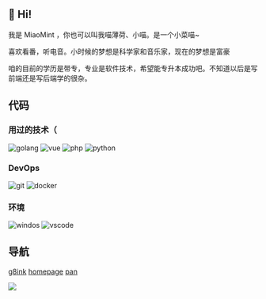 ## 👋 Hi!

我是 MiaoMint ，你也可以叫我喵薄荷、小喵。是一个小菜喵~


喜欢看番，听电音。小时候的梦想是科学家和音乐家，现在的梦想是富豪


咱的目前的学历是带专，专业是软件技术，希望能专升本成功吧。不知道以后是写前端还是写后端学的很杂。

## 代码

### 用过的技术（
![golang](https://img.shields.io/badge/-Golang-007d9c?style=flat-square&logo=go&logoColor=white) 
![vue](https://img.shields.io/badge/-Vue-5BA17F?style=flat-square&logo=vue.js&logoColor=white)
![php](https://img.shields.io/badge/-php-8892BF?style=flat-square&logo=php&logoColor=white)
![python](https://img.shields.io/badge/-python-2b5b84?style=flat-square&logo=python&logoColor=white)

### DevOps
![git](https://img.shields.io/badge/-Git-F05032?style=flat-square&logo=git&logoColor=white)
![docker](https://img.shields.io/badge/-Docker-46a2f1?style=flat-square&logo=docker&logoColor=white)

### 环境
![windos](https://img.shields.io/badge/-Windows-0058FF?style=flat-square&logo=windows&logoColor=white)
 ![vscode](https://img.shields.io/badge/Visual%20Studio%20Code-blue?style=flat-square&logo=visual-studio-code&logoColor=ffffff) 

## 导航

[g8ink](https://g8.ink/) [homepage](https://www.ohman.top)  [pan](https://pan.ohman.top)

![](https://github-profile-summary-cards.vercel.app/api/cards/profile-details?username=miaomint&theme=default)

